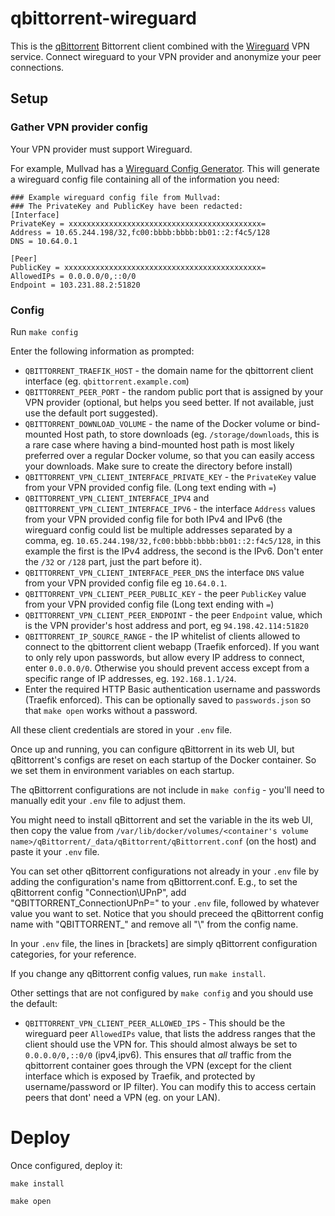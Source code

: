 # qbittorrent-wireguard

This is the [qBittorrent](https://https://www.qbittorrent.org/) Bittorrent
client combined with the [Wireguard](https://www.wireguard.com/) VPN
service. Connect wireguard to your VPN provider and anonymize your
peer connections.

## Setup

### Gather VPN provider config

Your VPN provider must support Wireguard. 

For example, Mullvad has a [Wireguard Config
Generator](https://mullvad.net/en/account/#/wireguard-config). This
will generate a wireguard config file containing all of the
information you need:

```
### Example wireguard config file from Mullvad:
### The PrivateKey and PublicKey have been redacted:
[Interface]
PrivateKey = xxxxxxxxxxxxxxxxxxxxxxxxxxxxxxxxxxxxxxxxxxx=
Address = 10.65.244.198/32,fc00:bbbb:bbbb:bb01::2:f4c5/128
DNS = 10.64.0.1

[Peer]
PublicKey = xxxxxxxxxxxxxxxxxxxxxxxxxxxxxxxxxxxxxxxxxxxx=
AllowedIPs = 0.0.0.0/0,::0/0
Endpoint = 103.231.88.2:51820
```

### Config

Run `make config` 

Enter the following information as prompted:

 * `QBITTORRENT_TRAEFIK_HOST` - the domain name for the qbittorrent
   client interface (eg. `qbittorrent.example.com`)
 * `QBITTORRENT_PEER_PORT` - the random public port that is assigned
   by your VPN provider (optional, but helps you seed better. If not
   available, just use the default port suggested).
 * `QBITTORRENT_DOWNLOAD_VOLUME` - the name of the Docker volume or
   bind-mounted Host path, to store downloads (eg.
   `/storage/downloads`, this is a rare case where having a
   bind-mounted host path is most likely preferred over a regular
   Docker volume, so that you can easily access your downloads. Make
   sure to create the directory before install)
 * `QBITTORRENT_VPN_CLIENT_INTERFACE_PRIVATE_KEY` - the `PrivateKey`
   value from your VPN provided config file. (Long text ending with
   `=`)
 * `QBITTORRENT_VPN_CLIENT_INTERFACE_IPV4` and
   `QBITTORRENT_VPN_CLIENT_INTERFACE_IPV6` - the interface `Address`
   values from your VPN provided config file for both IPv4 and IPv6
   (the wireguard config could list be multiple addresses separated by
   a comma, eg. `10.65.244.198/32,fc00:bbbb:bbbb:bb01::2:f4c5/128`, in
   this example the first is the IPv4 address, the second is the IPv6.
   Don't enter the `/32` or `/128` part, just the part before it).
 * `QBITTORRENT_VPN_CLIENT_INTERFACE_PEER_DNS` the interface `DNS`
   value from your VPN provided config file eg `10.64.0.1`.
 * `QBITTORRENT_VPN_CLIENT_PEER_PUBLIC_KEY` - the peer `PublicKey`
   value from your VPN provided config file (Long text ending with
   `=`)
 * `QBITTORRENT_VPN_CLIENT_PEER_ENDPOINT` - the peer `Endpoint`
   value, which is the VPN provider's host address and port, eg
   `94.198.42.114:51820`
 * `QBITTORRENT_IP_SOURCE_RANGE` - the IP whitelist of clients
   allowed to connect to the qbittorrent client webapp (Traefik
   enforced). If you want to only rely upon passwords, but allow every
   IP address to connect, enter `0.0.0.0/0`. Otherwise you should
   prevent access except from a specific range of IP addresses, eg.
   `192.168.1.1/24`.
 * Enter the required HTTP Basic authentication username and passwords
   (Traefik enforced). This can be optionally saved to
   `passwords.json` so that `make open` works without a password.

All these client credentials are stored in your `.env` file.

Once up and running, you can configure qBittorrent in its web UI, but
qBittorrent's configs are reset on each startup of the Docker container.
So we set them in environment variables on each startup. 

The qBittorrent configurations are not include in `make config` - you'll
need to manually edit your `.env` file to adjust them.

You might need to install qBittorrent and set the variable in the its web
UI, then copy the value from
`/var/lib/docker/volumes/<container's volume name>/qBittorrent/_data/qBittorrent/qBittorrent.conf`
(on the host) and paste it your `.env` file. 

You can set other qBittorrent configurations not already in your `.env` file
by adding the configuration's name from qBittorrent.conf. E.g., to set the
qBittorrent config "Connection\UPnP", add "QBITTORRENT_ConnectionUPnP=" to
your `.env` file, followed by whatever value you want to set. Notice that you
should preceed the qBittorrent config name with "QBITTORRENT_" and remove
all "\\" from the config name.

In your `.env` file, the lines in \[brackets\] are simply qBittorrent
configuration categories, for your reference.

If you change any qBittorrent config values, run `make install`.


Other settings that are not configured by `make config` and you should
use the default:

 * `QBITTORRENT_VPN_CLIENT_PEER_ALLOWED_IPS` - This should be the
   wireguard peer `AllowedIPs` value, that lists the address ranges
   that the client should use the VPN for. This should almost always
   be set to `0.0.0.0/0,::0/0` (ipv4,ipv6). This ensures that *all*
   traffic from the qbittorrent container goes through the VPN
   (except for the client interface which is exposed by Traefik, and
   protected by username/password or IP filter). You can modify this
   to access certain peers that dont' need a VPN (eg. on your LAN).

# Deploy

Once configured, deploy it:

```
make install
```

```
make open
```
